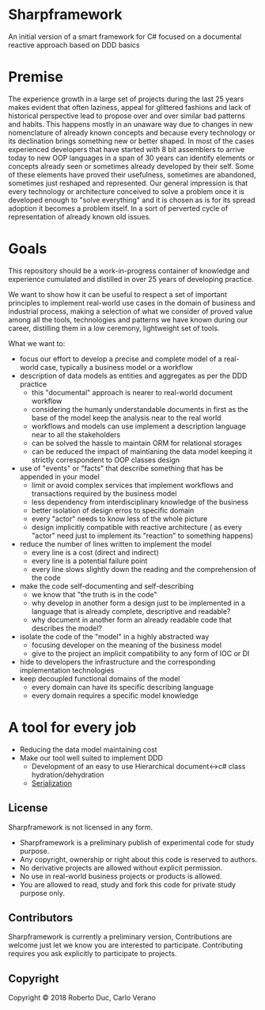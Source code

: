 # Sharpframework
An initial version of a smart framework for C# focused on a documental reactive approach based on DDD basics

# Premise
The experience growth in a large set of projects during the last 25 years makes evident that often laziness, appeal 
for glittered fashions and lack of historical perspective 
lead to propose over and over similar bad patterns and habits.
This happens mostly in an unaware way due to changes in new nomenclature of already known concepts and because every technology or its declination brings something new or better shaped. 
In most of the cases experienced developers that have started with 8 bit assemblers to arrive today to new OOP languages in a span of 30 years can identify elements or concepts already seen or sometimes already developed by their self.
Some of these elements have proved their usefulness, sometimes are abandoned, sometimes just reshaped and represented.
Our general impression is that every technology or architecture conceived to solve a problem once it is developed enough to "solve everything" and it is chosen as is for its spread adoption it becomes a problem itself. 
In a sort of perverted cycle of representation of already known old issues. 

# Goals

This repository should be a work-in-progress container of knowledge and experience cumulated and distilled in over 25 years of developing practice.

We want to show how it can be useful to respect a set of important principles to implement real-world use cases in the domain
of business and industrial process, making a selection of what we consider of proved value among all the tools, technologies and patterns we have known during our career, distilling them in a low ceremony, lightweight set of tools.

What we want to:
- focus our effort to develop a precise and complete model of a real-world case, typically a business model or a workflow
- description of data models as entities and aggregates as per the DDD practice
  - this "documental" approach is nearer to real-world document workflow
  - considering the humanly understandable documents in first as the base of the model keep the analysis near to the real world
  - workflows and models can use implement a description language near to all the stakeholders
  - can be solved the hassle to maintain ORM for relational storages
  - can be reduced the impact of maintianing the data model keeping it strictly correspondent to OOP classes design
- use of "events" or "facts" that describe something that has be appended in your model
  - limit or avoid complex services that implement workflows and transactions required by the business model 
  - less dependency from interdisciplinary knowledge of the business 
  - better isolation of design erros to specific domain
  - every "actor" needs to know less of the whole picture
  - design implicitly compatible  with reactive architecture ( as every "actor" need just to implement its "reaction" to something happens)
- reduce the number of lines written to implement the model
  - every line is a cost (direct and indirect)
  - every line is a potential failure point 
  - every line slows slightly down the reading and the comprehension of the code
- make the code self-documenting and self-describing 
  - we know that "the truth is in the code"
  - why develop in another form a design just to be implemented in a language that is already complete, descriptive and readable?
  - why document in another form an already readable code that describes the model?
- isolate the code of the "model"  in a highly abstracted way
  - focusing developer on the meaning of the business model
  - give to the project an implicit compatibility to any form of IOC or DI
- hide to developers the infrastructure and the corresponding implementation technologies
- keep decoupled functional domains of the model 
  - every domain can have its specific describing language
  - every domain requires a specific model knowledge


# A tool for every job
    
  - Reducing the data model maintaining cost
  - Make our tool well suited to implement DDD
    - Development of an easy to use Hierarchical document<->c# class hydration/dehydration
    - [Serialization](src/Serialization.md)

## License
Sharpframework is not licensed in any form.
- Sharpframework is a preliminary publish of experimental code for study purpose.
- Any copyright, ownership or right about this code is reserved to authors.
- No derivative projects are allowed without explicit permission.
- No use in real-world business projects or products is allowed.
- You are allowed to read, study and fork this code for private study purpose only.  

## Contributors
Sharpframework is currently a preliminary version, Contributions are welcome just let we know you are interested to participate.
Contributing requires you ask explicitly to participate to projects.

## Copyright
Copyright © 2018 Roberto Duc, Carlo Verano